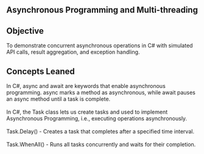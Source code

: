 ## Asynchronous Programming and Multi-threading

## Objective

To demonstrate concurrent asynchronous operations in C# with simulated API calls, result aggregation, and exception handling.

## Concepts Leaned

In C#, async and await are keywords that enable asynchronous programming. async marks a method as asynchronous, while await pauses an async method until a task is complete.
<br><br>
In C#, the Task class lets us create tasks and used to implement Asynchronous Programming, i.e., executing operations asynchronously.
<br><br>
Task.Delay() - Creates a task that completes after a specified time interval.
<br><br>
Task.WhenAll() - Runs all tasks concurrently and waits for their completion.
